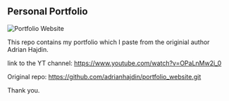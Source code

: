 ## Personal Portfolio

![Portfolio Website](https://i.ibb.co/WgPMpts/image.png)

This repo contains my portfolio which I paste from the originial author Adrian Hajdin.

link to the YT channel: https://www.youtube.com/watch?v=OPaLnMw2i_0

Original repo: https://github.com/adrianhajdin/portfolio_website.git

Thank you.
